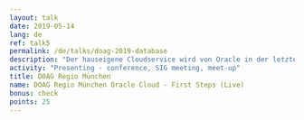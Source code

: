 ```yaml
---
layout: talk
date: 2019-05-14
lang: de
ref: talk5
permalink: /de/talks/doag-2019-database
description: "Der hauseigene Cloudservice wird von Oracle in der letzten Zeit massiv gehypt. Es wird also Zeit, sich das Ganze einmal in kleinem Rahmen anzusehen, und sich eine eigene Meinung zu bilden. Robert Marz von its-people zeigt in Theorie und Praxis die Umsetzung eines einfachen Setups. Am Anfang steht natürlich zunächst das Verstehen der Terminologie und der Abhängigkeiten, sprich das architektonische Konzept des OCI Cloud Service und der Autonomous Database. Danach werden wir live die Umsetzung betreiben, Fallstricke vermeiden und uns am Ende über den ersten Datenbankzugriff freuen dürfen."
activity: "Presenting - conference, SIG meeting, meet-up"
title: DOAG Regio München
name: DOAG Regio München Oracle Cloud - First Steps (Live)
bonus: check
points: 25
---
```

